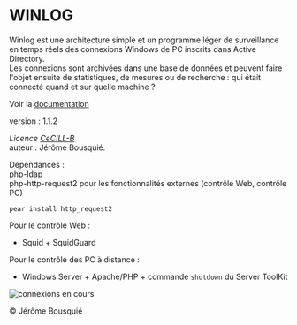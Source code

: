 # WINLOG

Winlog est une architecture simple et un programme léger de surveillance en temps réels des connexions Windows de PC inscrits dans Active Directory.   
Les connexions sont archivées dans une base de données et peuvent faire l'objet ensuite de statistiques, de mesures ou de recherche : qui était connecté quand et sur quelle machine ?  

Voir la [documentation](https://github.com/jbousquie/winlog/wiki)   

version : 1.1.2   
 
*Licence [CeCILL-B](http://www.cecill.info/)*   
auteur : Jérôme Bousquié.  

Dépendances :   
php-ldap  
php-http-request2  pour les fonctionnalités externes (contrôle Web, contrôle PC)
```
pear install http_request2
```

Pour le contrôle Web :  
* Squid + SquidGuard  

Pour le contrôle des PC à distance :  
* Windows Server + Apache/PHP + commande `shutdown`  du Server ToolKit  

![connexions en cours](http://jerome.bousquie.fr/winlog/images/ConnexionsEnCours.png)
  
  
  
© Jérôme Bousquié